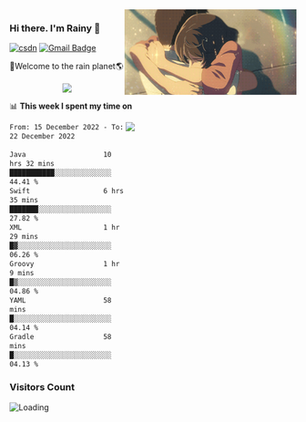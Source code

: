 <img  align='right' height="150" src="https://github.com/LikeRainDay/LikeRainDay/blob/master/pic/img_rain_1.gif?raw=true">



### Hi there. I'm Rainy :lemon:

[![csdn](https://img.shields.io/badge/-csdn-c14438?style=flat-square&logo=c&logoColor=white)](https://blog.csdn.net/qq_15807167)
[![Gmail Badge](https://img.shields.io/badge/-gmail-c14438?style=flat-square&logo=Gmail&logoColor=white&link=mailto:houshuai0816@gmail.com)](mailto:houshuai0816@gmail.com)

🚀Welcome to the rain planet🌎

<center>
<img align='center'  src="https://source.unsplash.com/random/1200x600">
</center>

📊 **This week I spent my time on**

<img align='right'   width="300" src="https://github-readme-stats.vercel.app/api?username=LikeRainDay&show_icons=true&title_color=fff&icon_color=79ff97&text_color=9f9f9f&bg_color=151515&count_private=true">

<!--START_SECTION:waka-->

```text
From: 15 December 2022 - To: 22 December 2022

Java                   10 hrs 32 mins  ███████████░░░░░░░░░░░░░░   44.41 %
Swift                  6 hrs 35 mins   ███████░░░░░░░░░░░░░░░░░░   27.82 %
XML                    1 hr 29 mins    █▓░░░░░░░░░░░░░░░░░░░░░░░   06.26 %
Groovy                 1 hr 9 mins     █▒░░░░░░░░░░░░░░░░░░░░░░░   04.86 %
YAML                   58 mins         █░░░░░░░░░░░░░░░░░░░░░░░░   04.14 %
Gradle                 58 mins         █░░░░░░░░░░░░░░░░░░░░░░░░   04.13 %
```

<!--END_SECTION:waka-->

### Visitors Count
<img align="left" src = "https://profile-counter.glitch.me/LikeRainDay/count.svg" alt ="Loading">
